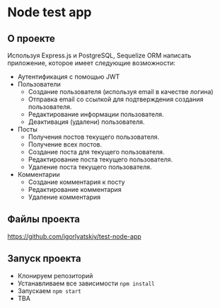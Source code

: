 # Node test app

## О проекте

Используя Express.js и PostgreSQL, Sequelize ORM написать приложение, которое имеет следующие возможности:

- Аутентификация с помощью JWT
- Пользователи
  - Создание пользователя (используя email в качестве логина)
  - Отправка email со ссылкой для подтверждения создания пользователя.
  - Редактирование информации пользователя.
  - Деактивация (удалени) пользователя.
- Посты
  - Получения постов текущего пользователя.
  - Получение всех постов.
  - Создание поста для текущего пользователя.
  - Редактирование поста текущего пользователя.
  - Удаление поста текущего пользователя.
- Комментарии
  - Создание комментария к посту
  - Редактирование комментария
  - Удаление комментария


## Файлы проекта

https://github.com/igorlyatskiy/test-node-app

## Запуск проекта

- Клонируем репозиторий
- Устанавливаем все зависимости `npm install`
- Запускаем `npm start`
- TBA

